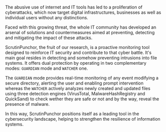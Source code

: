 The abusive use of internet and IT tools has led to a proliferation of cyberattacks, which now target digital infrastructures, businesses as well as individual users without any distinctions. 

Faced with this growing threat, the whole IT community has developed an arsenal of solutions and countermeasures aimed at preventing, detecting and mitigating the impact of these attacks.

ScrutinPunchor, the fruit of our research, is a proactive monitoring tool designed to reinforce IT security and contribute to that cyber battle. It's main goal resides in detecting and somehow preventing intrusions into file systems. It offers dual protection by operating in
two complementary modes: `GUARDIAN` mode and `WATCHER` one.

The `GUARDIAN` mode provides real-time monitoring of any event modifying a secure directory, alerting the user and enabling prompt intervention whereas the `WATCHER` actively analyzes newly created and updated files using three detection engines (VirusTotal, MalwareHashRegistry and QuickSand) to check wether they are safe or not and by the way, reveal the presence of malware.

In this way, ScrutinPunchor positions itself as a leading tool in the cybersecurity landscape, helping to strengthen the resilience of information systems.
